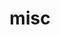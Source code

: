 ---
title: misc
layout: collection
permalink: /misc/
collection: misc
entries_layout: grid
classes: wide
---